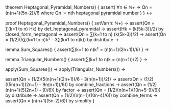 theorem Heptagonal_Pyramidal_Numbers() {
  assert(
    ∀n ∈ ℕ+ ⇒ Qn = (n(n+1)(5n-2))/6
    where Qn := nth heptagonal pyramidal number
  )
} ↔

proof Heptagonal_Pyramidal_Numbers() {
  setVar(n: ℕ+) →
  assert(Qn = ∑(k=1 to n) Hk) by def_heptagonal_pyramidal →
  assert(Hk = (k(5k-3))/2) by closed_form_heptagonal →
  assert(Qn = ∑(k=1 to n) (k(5k-3))/2) →
  assert(Qn = (1/2)(5∑(k=1 to n)k² - 3∑(k=1 to n)k)) by distribute →
  
  lemma Sum_Squares() {
    assert(∑(k=1 to n)k² = (n(n+1)(2n+1))/6)
  } →
  
  lemma Triangular_Numbers() {
    assert(∑(k=1 to n)k = (n(n+1))/2)
  } →
  
  apply(Sum_Squares()) →
  apply(Triangular_Numbers()) →
  
  assert(Qn = (1/2)(5(n(n+1)(2n+1))/6 - 3(n(n+1))/2)) →
  assert(Qn = (1/2)((5n(n+1)(2n+1) - 9n(n+1))/6)) by combine_fractions →
  assert(Qn = (1/2)(n(n+1)(5(2n+1) - 9)/6)) by factor →
  assert(Qn = (1/2)(n(n+1)(10n+5-9)/6)) by distribute →
  assert(Qn = (1/2)(n(n+1)(10n-4)/6)) by combine_terms →
  assert(Qn = (n(n+1)(5n-2)/6)) by simplify
}